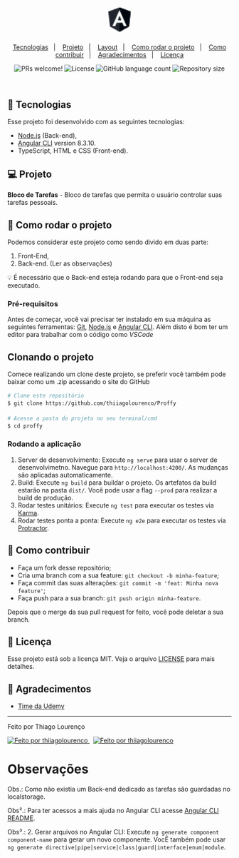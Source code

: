 <h1 align="center">
    <img alt="Angular" title="Angular" src="./src/favicon.ico" width="50px" />
</h1>

<p align="center">
  <a href="#-tecnologias">Tecnologias</a>&nbsp;&nbsp;&nbsp;|&nbsp;&nbsp;&nbsp;
  <a href="#-projeto">Projeto</a>&nbsp;&nbsp;&nbsp;|&nbsp;&nbsp;&nbsp;
  <a href="#-layout">Layout</a>&nbsp;&nbsp;&nbsp;|&nbsp;&nbsp;&nbsp;
  <a href="#-tecnologias">Como rodar o projeto</a>&nbsp;&nbsp;&nbsp;|&nbsp;&nbsp;&nbsp;
  <a href="#-como-rodar-o-projeto">Como contribuir</a>&nbsp;&nbsp;&nbsp;|&nbsp;&nbsp;&nbsp;
  <a href="#-agradecimentos">Agradecimentos</a>&nbsp;&nbsp;&nbsp;|&nbsp;&nbsp;&nbsp;
  <a href="#-licença">Licença</a>
  
</p>

<p align="center">
 <img src="https://img.shields.io/static/v1?label=PRs&message=welcome&color=7159c1&labelColor=000000" alt="PRs welcome!" />

  <img alt="License" src="https://img.shields.io/static/v1?label=license&message=MIT&color=7159c1&labelColor=000000">

  <img alt="GitHub language count" src="https://img.shields.io/github/languages/count/thiiagolourenco/Proffy?color=%2304D361">

  <img alt="Repository size" src="https://img.shields.io/github/repo-size/thiiagolourenco/Proffy">

</p>

<br>

## 🚀 Tecnologias

Esse projeto foi desenvolvido com as seguintes tecnologias:

- [Node.js](https://nodejs.org/en/) (Back-end),
- [Angular CLI](https://github.com/angular/angular-cli) version 8.3.10.
- TypeScript, HTML e CSS (Front-end).

## 💻 Projeto

**Bloco de Tarefas** - Bloco de tarefas que permita o usuário controlar suas tarefas pessoais.

## 🚀 Como rodar o projeto

Podemos considerar este projeto como sendo divido em duas parte:

1. Front-End,
2. Back-end. (Ler as observações)

💡 É necessário que o Back-end esteja rodando para que o Front-end seja executado.

### Pré-requisitos

Antes de começar, você vai precisar ter instalado em sua máquina as seguintes ferramentas:
[Git](https://git-scm.com), [Node.js](https://nodejs.org/en/) e [Angular CLI](https://github.com/angular/angular-cli).
Além disto é bom ter um editor para trabalhar com o código como _VSCode_

## Clonando o projeto

Comece realizando um clone deste projeto, se preferir você também pode baixar como um .zip acessando o site do GitHub

```bash
# Clone este repositório
$ git clone https://github.com/thiiagolourenco/Proffy

# Acesse a pasta do projeto no seu terminal/cmd
$ cd proffy
```

### Rodando a aplicação

1. Server de desenvolvimento: Execute `ng serve` para usar o server de desenvolvimetno. Navegue para `http://localhost:4200/`. As mudanças são aplicadas automaticamente.
2. Build: Execute `ng build` para buildar o projeto. Os artefatos da build estarão na pasta `dist/`. Você pode usar a flag `--prod` para realizar a build de produção.
3. Rodar testes unitários: Execute `ng test` para executar os testes via [Karma](https://karma-runner.github.io).
4. Rodar testes ponta a ponta: Execute `ng e2e` para executar os testes via [Protractor](http://www.protractortest.org/).

## 🤔 Como contribuir

- Faça um fork desse repositório;
- Cria uma branch com a sua feature: `git checkout -b minha-feature`;
- Faça commit das suas alterações: `git commit -m 'feat: Minha nova feature'`;
- Faça push para a sua branch: `git push origin minha-feature`.

Depois que o merge da sua pull request for feito, você pode deletar a sua branch.

## 📝 Licença

Esse projeto está sob a licença MIT. Veja o arquivo [LICENSE](LICENSE.md) para mais detalhes.

## 🙌 Agradecimentos

- [Time da Udemy](https://www.udemy.com/)

---

Feito por Thiago Lourenço

<a href="https://www.linkedin.com/in/thiago-lourenço-201053173/">
  <img alt="Feito por thiiagolourenco" src="https://img.shields.io/badge/-LinkedIn-blue?style=flat&logo=Linkedin&logoColor=white&link=https://www.linkedin.com/in/thiago-lourenço-201053173/">
</a>

<a href="https://github.com/thiiagolourenco" style="margin-left: 8px;">
  <img alt="Feito por thiiagolourenco" src="https://img.shields.io/badge/-GitHub-grey?style=flat&logo=GitHub&logoColor=white&link=https://github.com/thiiagolourenco">
</a>


# Observações

Obs.: Como não existia um Back-end dedicado as tarefas são guardadas no localstorage.

Obs².: Para ter acessos a mais ajuda no Angular CLI acesse [Angular CLI README](https://github.com/angular/angular-cli/blob/master/README.md).

Obs³.: 2. Gerar arquivos no Angular CLI: Execute `ng generate component component-name` para gerar um novo componente. VocÊ também pode usar `ng generate directive|pipe|service|class|guard|interface|enum|module`.


